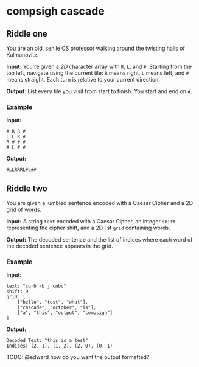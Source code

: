 # compsigh cascade

## Riddle one

You are an old, senile CS professor walking around the twisting halls of Kalmanovitz.

**Input:** You're given a _2D_ character array with `R`, `L`, and `#`. Starting from the top left, navigate using the current tile: `R` means right, `L` means left, and `#` means straight. Each turn is relative to your current direction.

**Output:** List every tile you visit from start to finish. You start and end on `#`.

### Example

**Input:**

```
# R R #
L L R #
R # # #
# L # #
```

**Output:**

```
#LLRRRL#L##
```

## Riddle two

You are given a jumbled sentence encoded with a Caesar Cipher and a 2D grid of words.

**Input:** A string `text` encoded with a Caesar Cipher, an integer `shift` representing the cipher shift, and a 2D list `grid` containing words.

**Output:** The decoded sentence and the list of indices where each word of the decoded sentence appears in the grid.

### Example

**Input:**

```
text: "cqrb rb j cnbc"
shift: 9
grid: [
    ["hello", "test", "what"],
    ["cascade", "october", "is"],
    ["a", "this", "output", "compsigh"]
]
```

**Output:**

```
Decoded Text: "this is a test"
Indices: (2, 1), (1, 2), (2, 0), (0, 1)
```

TODO: @edward how do you want the output formatted?
